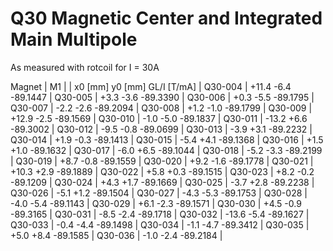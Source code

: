 Q30 Magnetic Center and Integrated Main Multipole
=================================================

As measured with rotcoil for I =  30A

Magnet  |             M1               |
        | x0 [mm]  y0 [mm] GL/I [T/mA] |
Q30-004 |   +11.4     -6.4   -89.1447  |
Q30-005 |    +3.3     -3.6   -89.3390  |
Q30-006 |    +0.3     -5.5   -89.1795  |
Q30-007 |    -2.2     -2.6   -89.2094  |
Q30-008 |    +1.2     -1.0   -89.1799  |
Q30-009 |   +12.9     -2.5   -89.1569  |
Q30-010 |    -1.0     -5.0   -89.1837  |
Q30-011 |   -13.2     +6.6   -89.3002  |
Q30-012 |    -9.5     -0.8   -89.0699  |
Q30-013 |    -3.9     +3.1   -89.2232  |
Q30-014 |    +1.9     -0.3   -89.1413  |
Q30-015 |    -5.4     +4.1   -89.1368  |
Q30-016 |    +1.5     +1.0   -89.1632  |
Q30-017 |    -6.0     +6.5   -89.1044  |
Q30-018 |    -5.2     -3.3   -89.2199  |
Q30-019 |    +8.7     -0.8   -89.1559  |
Q30-020 |    +9.2     -1.6   -89.1778  |
Q30-021 |   +10.3     +2.9   -89.1889  |
Q30-022 |    +5.8     +0.3   -89.1515  |
Q30-023 |    +8.2     -0.2   -89.1209  |
Q30-024 |    +4.3     +1.7   -89.1669  |
Q30-025 |    -3.7     +2.8   -89.2238  |
Q30-026 |    -5.1     +1.2   -89.1504  |
Q30-027 |    -4.3     -5.3   -89.1753  |
Q30-028 |    -4.0     -5.4   -89.1143  |
Q30-029 |    +6.1     -2.3   -89.1571  |
Q30-030 |    +4.5     -0.9   -89.3165  |
Q30-031 |    -8.5     -2.4   -89.1718  |
Q30-032 |   -13.6     -5.4   -89.1627  |
Q30-033 |    -0.4     -4.4   -89.1498  |
Q30-034 |    -1.1     -4.7   -89.3412  |
Q30-035 |    +5.0     +8.4   -89.1585  |
Q30-036 |    -1.0     -2.4   -89.2184  |

